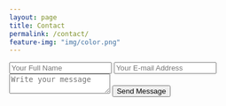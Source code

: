 ```yaml
---
layout: page
title: Contact
permalink: /contact/
feature-img: "img/color.png"
---
```




<form action="https://getsimpleform.com/messages?form_api_token=e9d7384972182ae274cbef6bd859ab68" method="post">
<!-- the redirect_to is optional, the form will redirect to the referrer on submission -->
<input type='hidden' name='redirect_to' value='http://tomaszswider.com/thank-you/' />
<input type='text' name='name' placeholder='Your Full Name' />
<input type='email' name='email' placeholder='Your E-mail Address' />
<textarea name='message' placeholder='Write your message'></textarea>
<input type='submit' value='Send Message' />
</form>
